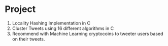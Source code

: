# Project
1) Locality Hashing Implementation in C
2) Cluster Tweets using 16 different algorithms in C
3) Recommend with Machine Learning cryptocoins to tweeter users based on their tweets.
